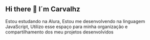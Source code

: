 ## Hi there 👋 I´m Carvalhz

Estou estudando na Alura,
Estou me desenvolvendo na linguagem JavaScript,
Utilizo esse espaço para minha organização e compartilhamento dos meu projetos desenvolvidos






<!--
**Carvalhz/Carvalhz** is a ✨ _special_ ✨ repository because its `README.md` (this file) appears on your GitHub profile.

Here are some ideas to get you started:

- 🔭 I’m currently working on ...
- 🌱 I’m currently learning ...
- 👯 I’m looking to collaborate on ...
- 🤔 I’m looking for help with ...
- 💬 Ask me about ...
- 📫 How to reach me: ...
- 😄 Pronouns: ...
- ⚡ Fun fact: ...
-->
